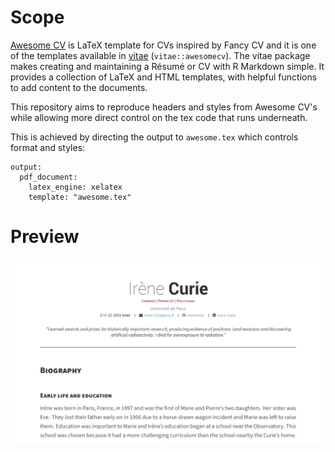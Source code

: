 # Scope

[Awesome CV](https://github.com/posquit0/Awesome-CV) is LaTeX template for CVs inspired by Fancy CV and it is one of the templates available in [vitae](https://github.com/mitchelloharawild/vitae) (`vitae::awesomecv`). The vitae package makes creating and maintaining a Résumé or CV with R Markdown simple. It provides a collection of LaTeX and HTML templates, with helpful functions to add content to the documents.

This repository aims to reproduce headers and styles from Awesome CV's while allowing more direct control on the tex code that runs underneath. 

This is achieved by directing the output to `awesome.tex` which controls format and styles:

```
output:
  pdf_document:
    latex_engine: xelatex
    template: "awesome.tex"
```

# Preview

[![](./img/preview.png)](https://github.com/mlombardi6/awesome-template/blob/main/awesome-template.pdf)











